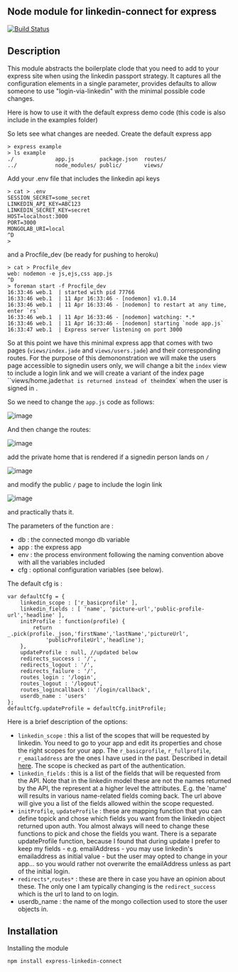 Node module for linkedin-connect for express
--
[![Build Status](https://travis-ci.org/ogt/express-linkedin-connect.png)](https://travis-ci.org/ogt/express-linkedin-connect)

## Description

This module abstracts the boilerplate clode that you need to add to your express site when using the linkedin passport strategy.
It captures all the configuration elements in a single parameter, provides defaults to allow someone to use "login-via-linkedin" with the minimal possible code changes.

Here is how to use it with the default express demo code (this code is also include in the examples folder)

So lets see what changes are needed.
Create the default express app
```
> express example
> ls example
./             app.js        package.json  routes/
../            node_modules/ public/       views/
```
Add your .env file that includes the linkedin api keys
```
> cat > .env
SESSION_SECRET=some_secret
LINKEDIN_API_KEY=ABC123
LINKEDIN_SECRET_KEY=secret
HOST=localhost:3000
PORT=3000
MONGOLAB_URI=local
^D
> 
```
and a Procfile_dev (be ready for pushing to heroku)
```
> cat > Procfile_dev
web: nodemon -e js,ejs,css app.js 
^D
> foreman start -f Procfile_dev 
16:33:46 web.1  | started with pid 77766
16:33:46 web.1  | 11 Apr 16:33:46 - [nodemon] v1.0.14
16:33:46 web.1  | 11 Apr 16:33:46 - [nodemon] to restart at any time, enter `rs`
16:33:46 web.1  | 11 Apr 16:33:46 - [nodemon] watching: *.*
16:33:46 web.1  | 11 Apr 16:33:46 - [nodemon] starting `node app.js`
16:33:47 web.1  | Express server listening on port 3000
```
So at this point we have this minimal express app that comes with two pages (`views/index.jade` and `views/users.jade`) and their corresponding routes.
For the purpose of this demononstration we will make the users page accessible to signedin users only, we will change a bit the `index` view to include a login link and we will create a variant of the index page ``views/home.jade` that is returned instead of the `index` when the user is signed in .

So we need to change the `app.js` code as follows:

![image](https://cloud.githubusercontent.com/assets/153419/2686021/d5986168-c1df-11e3-84b9-e5e429ced238.png)

And then change the routes:

![image](https://cloud.githubusercontent.com/assets/153419/2686023/db893e1c-c1df-11e3-9c8b-674280947c04.png)

add the private home that is rendered if a signedin person lands on `/`

![image](https://cloud.githubusercontent.com/assets/153419/2686024/e1a581c0-c1df-11e3-9ae2-cace308df7a6.png)

and modify the public `/` page to include the login link

![image](https://cloud.githubusercontent.com/assets/153419/2686025/e6a3125a-c1df-11e3-83aa-545636fcb99e.png)


and practically thats it.

The parameters of the function are :
 - db : the connected mongo db variable
 - app : the express app
 - env : the process environment following the naming convention above with all the variables included
 - cfg : optional configuration variables (see below).

The default cfg is :

```
var defaultCfg = {
    linkedin_scope : ['r_basicprofile' ],
    linkedin_fields : [ 'name', 'picture-url','public-profile-url','headline' ],
    initProfile : function(profile) {
        return _.pick(profile._json,'firstName','lastName','pictureUrl',
            'publicProfileUrl','headline');
    },
    updateProfile : null, //updated below
    redirects_success : '/',
    redirects_logout : '/',
    redirects_failure : '/',
    routes_login : '/login',
    routes_logout : '/logout',
    routes_logincallback : '/login/callback',
    userdb_name : 'users'
};
defaultCfg.updateProfile = defaultCfg.initProfile;
```

Here is a brief description of the options:

- `linkedin_scope` : this a list of the scopes that will be requested by linkedin. You need to go to your app and edit its properties and chose the right scopes for your app. The `r_basicprofile`, `r_fullprofile`, `r_emailaddress` are the ones I have used in the past. Described in detail [here](https://developer.linkedin.com/documents/profile-fields). The scope is checked as part of the authentication.
- `linkedin_fields` : this is a list of the fields that will be requested from the API. Note that in the linkedin model these are not the names returned by the API, the represent at a higher level the attributes. E.g. the 'name' will results in various name-related fields coming back. The url above will give you a list of the fields allowed within the scope requested.
- `initProfile`, `updateProfile` : these are mapping function that you can define topick and chose which fields you want from the linkedin object returned upon auth. You almost always will need to change these functions to pick and chose the fields you want. There is a separate updateProfile function, because I found that during update I prefer to keep my fields - e.g. emailAddress - you may use linkedin's emailaddress as initial value - but the user may opted to change in your app... so you would rather not overwrite the emailAddress unless as part of the initial login.
- `redirects*`,`routes*` : these are there in case you have an opinion about these.
The only one I am typically changing is the `redirect_success` which is the url to land to on login.
- userdb_name : the name of the mongo collection used to store the user objects in.

## Installation 

Installing the module
```
npm install express-linkedin-connect
```
